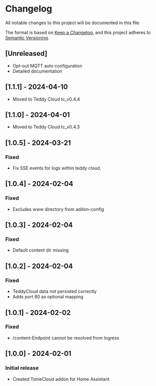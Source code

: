 # Changelog

All notable changes to this project will be documented in this file.

The format is based on [Keep a Changelog](https://keepachangelog.com/en/1.0.0/),
and this project adheres to [Semantic Versioning](https://semver.org/spec/v2.0.0.html).

## [Unreleased]
- Opt-out MQTT auto configuration
- Detailed documentation

## [1.1.1] - 2024-04-10
- Moved to Teddy Cloud tc_v0.4.4

## [1.1.0] - 2024-04-01
- Moved to Teddy Cloud tc_v0.4.3

## [1.0.5] - 2024-03-21
### Fixed
- Fix SSE events for logs within teddy cloud.

## [1.0.4] - 2024-02-04
### Fixed
- Excludes www directory from addon-config

## [1.0.3] - 2024-02-04
### Fixed
- Default content dir missing

## [1.0.2] - 2024-02-04
### Fixed
- TeddyCloud data not persisted correctly 
- Adds port 80 as optional mapping  

## [1.0.1] - 2024-02-02
### Fixed
-  /content-Endpoint cannot be resolved from Ingress

## [1.0.0] - 2024-02-01

### Initial release
- Created TonieCloud addon for Home Assistant 
